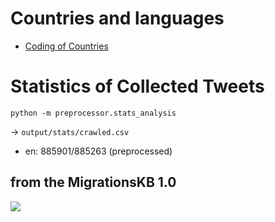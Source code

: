 # Countries and languages
* [Coding of Countries](https://en.wikipedia.org/wiki/ISO_3166-1_alpha-2)

# Statistics of Collected Tweets
`python -m preprocessor.stats_analysis`

-> `output/stats/crawled.csv`

* en: 885901/885263 (preprocessed)

## from the MigrationsKB 1.0

![](/Users/yiyichen/PycharmProjects/MRL/images/docs/stats_crawled_mgkb1.0.png)

